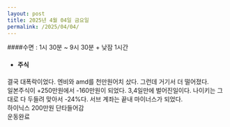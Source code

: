 ```yaml
---
layout: post
title: 2025년 4월 04일 금요일
permalink: /2025/04/04/
---
```

####수면 : 1시 30분 ~ 9시 30분 + 낮잠 1시간<br/>
* #### 주식<br/>
결국 대폭락이었다. 엔비와 amd를 천만원어치 샀다. 그런데 거기서 더 떨어졌다.<br/>
일본주식이 +250만원에서 -160만원이 되었다. 3,4일만에 벌어진일이다. 나이키는 그대로 다 두들려 맞아서 -24%다. 서브 계좌는 끝내 마이너스가 되었다.<br/>
하이닉스 200만원 단타들어감<br/>
운동완료